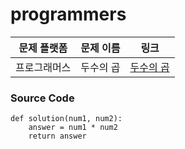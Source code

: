 # programmers

| 문제 플랫폼   | 문제 이름           | 링크                                   |
|---------------|--------------------|----------------------------------------|
| 프로그래머스          | 두수의 곱           | [두수의 곱]([https://school.programmers.co.kr/learn/courses/30/lessons/120803?language=python3](https://school.programmers.co.kr/learn/courses/30/lessons/120804)) |

### Source Code
```
def solution(num1, num2):
    answer = num1 * num2
    return answer
```
